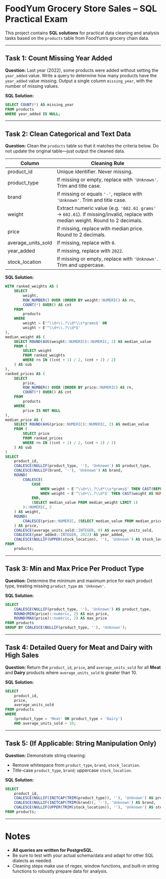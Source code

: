 # FoodYum Grocery Store Sales – SQL Practical Exam

This project contains **SQL solutions** for practical data cleaning and analysis tasks based on the `products` table from FoodYum’s grocery chain data.

---

## Task 1: **Count Missing Year Added**

**Question:**
Last year (2022), some products were added without setting the `year_added` value.
Write a query to determine how many products have the `year_added` value missing.
Output a single column `missing_year`, with the number of missing values.

**SQL Solution:**

```sql
SELECT COUNT(*) AS missing_year
FROM products
WHERE year_added IS NULL;
```

---

## Task 2: **Clean Categorical and Text Data**

**Question:**
Clean the `products` table so that it matches the criteria below. Do not update the original table—just output the cleaned data.

| Column               | Cleaning Rule                                                                                                                  |
| -------------------- | ------------------------------------------------------------------------------------------------------------------------------ |
| product\_id          | Unique identifier. Never missing.                                                                                              |
| product\_type        | If missing or empty, replace with `'Unknown'`. Trim and title case.                                                            |
| brand                | If missing or equals `'-'`, replace with `'Unknown'`. Trim and title case.                                                     |
| weight               | Extract numeric value (e.g. `'602.61 grams'` → `602.61`). If missing/invalid, replace with median weight. Round to 2 decimals. |
| price                | If missing, replace with median price. Round to 2 decimals.                                                                    |
| average\_units\_sold | If missing, replace with `0`.                                                                                                  |
| year\_added          | If missing, replace with `2022`.                                                                                               |
| stock\_location      | If missing or empty, replace with `'Unknown'`. Trim and uppercase.                                                             |

**SQL Solution:**

```sql
WITH ranked_weights AS (
    SELECT
        weight,
        ROW_NUMBER() OVER (ORDER BY weight::NUMERIC) AS rn,
        COUNT(*) OVER() AS cnt
    FROM
        products
    WHERE
        weight ~ E'^\\d+\\.?\\d*\\s*grams$' OR
        weight ~ E'^\\d+\\.?\\d*$'
),
median_weight AS (
    SELECT ROUND(AVG(weight::NUMERIC)::NUMERIC, 2) AS median_value
    FROM (
        SELECT weight
        FROM ranked_weights
        WHERE rn IN ((cnt + 1) / 2, (cnt + 2) / 2)
    ) AS sub
),
ranked_prices AS (
    SELECT
        price,
        ROW_NUMBER() OVER (ORDER BY price::NUMERIC) AS rn,
        COUNT(*) OVER() AS cnt
    FROM
        products
    WHERE
        price IS NOT NULL
),
median_price AS (
    SELECT ROUND(AVG(price::NUMERIC)::NUMERIC, 2) AS median_value
    FROM (
        SELECT price
        FROM ranked_prices
        WHERE rn IN ((cnt + 1) / 2, (cnt + 2) / 2)
    ) AS sub
)
SELECT
    product_id,
    COALESCE(NULLIF(product_type, ''), 'Unknown') AS product_type,
    COALESCE(NULLIF(brand, '-'), 'Unknown') AS brand,
    ROUND(
        COALESCE(
            CASE
                WHEN weight ~ E'^\\d+\\.?\\d*\\s*grams$' THEN CAST(REPLACE(weight, ' grams', '') AS NUMERIC)
                WHEN weight ~ E'^\\d+\\.?\\d*$' THEN CAST(weight AS NUMERIC)
            END,
            (SELECT median_value FROM median_weight LIMIT 1)
        )::NUMERIC, 2
    ) AS weight,
    ROUND(
        COALESCE(price::NUMERIC, (SELECT median_value FROM median_price LIMIT 1))::NUMERIC, 2
    ) AS price,
    COALESCE(average_units_sold::INTEGER, 0) AS average_units_sold,
    COALESCE(year_added::INTEGER, 2022) AS year_added,
    COALESCE(NULLIF(UPPER(stock_location), ''), 'Unknown') AS stock_location
FROM
    products;
```

---

## Task 3: **Min and Max Price Per Product Type**

**Question:**
Determine the minimum and maximum price for each product type, treating missing `product_type` as `'Unknown'`.

**SQL Solution:**

```sql
SELECT
    COALESCE(NULLIF(product_type, ''), 'Unknown') AS product_type,
    ROUND(MIN(price)::numeric, 2) AS min_price,
    ROUND(MAX(price)::numeric, 2) AS max_price
FROM products
GROUP BY COALESCE(NULLIF(product_type, ''), 'Unknown');
```

---

## Task 4: **Detailed Query for Meat and Dairy with High Sales**

**Question:**
Return the `product_id`, `price`, and `average_units_sold` for all **Meat** and **Dairy** products where `average_units_sold` is greater than 10.

**SQL Solution:**

```sql
SELECT
    product_id,
    price,
    average_units_sold
FROM products
WHERE
    (product_type = 'Meat' OR product_type = 'Dairy')
    AND average_units_sold > 10;
```

---

## Task 5: **(If Applicable: String Manipulation Only)**

**Question:**
Demonstrate string cleaning:

* Remove whitespace from `product_type`, `brand`, `stock_location`.
* Title-case `product_type`, `brand`; uppercase `stock_location`.

**SQL Solution:**

```sql
SELECT
    product_id,
    COALESCE(NULLIF(INITCAP(TRIM(product_type)), ''), 'Unknown') AS product_type,
    COALESCE(NULLIF(INITCAP(TRIM(brand)), '-'), 'Unknown') AS brand,
    COALESCE(NULLIF(UPPER(TRIM(stock_location)), ''), 'Unknown') AS stock_location
FROM products;
```

---

# Notes

* **All queries are written for PostgreSQL.**
* Be sure to test with your actual schema/data and adapt for other SQL dialects as needed.
* Cleaning steps make use of regex, window functions, and built-in string functions to robustly prepare data for analysis.
